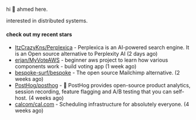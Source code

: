 hi 👋 ahmed here.

interested in distributed systems.

#### check out my recent stars

- [ItzCrazyKns/Perplexica](https://github.com/ItzCrazyKns/Perplexica) - Perplexica is an AI-powered search engine. It is an Open source alternative to Perplexity AI (2 days ago)
- [erjan/MyVoteAWS](https://github.com/erjan/MyVoteAWS) - beginner aws project to learn how various components work - build voting app  (1 week ago)
- [bespoke-surf/bespoke](https://github.com/bespoke-surf/bespoke) - The open source Mailchimp alternative. (2 weeks ago)
- [PostHog/posthog](https://github.com/PostHog/posthog) - 🦔 PostHog provides open-source product analytics, session recording, feature flagging and A/B testing that you can self-host. (4 weeks ago)
- [calcom/cal.com](https://github.com/calcom/cal.com) - Scheduling infrastructure for absolutely everyone. (4 weeks ago)

